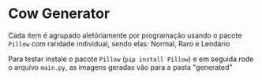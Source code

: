 # Cow Generator

Cada item é agrupado aletóriamente por programação usando o pacote `Pillow` com raridade individual, sendo elas: Normal, Raro e Lendário  

Para testar instale o pacote `Pillow` (`pip install Pillow`) e em seguida rode o arquivo `main.py`, as imagens geradas vão para a pasta "generated"
